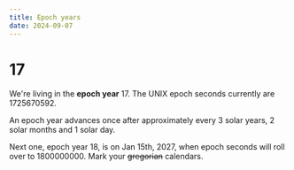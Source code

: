 ```yaml
---
title: Epoch years
date: 2024-09-07
---
```


# 17

We're living in the **epoch year** 17. The UNIX epoch seconds currently
are 1725670592.

An epoch year advances once after approximately every 3 solar years, 2 solar
months and 1 solar day.

Next one, epoch year 18, is on Jan 15th, 2027, when epoch seconds will roll over
to 1800000000. Mark your ~~gregorian~~ calendars.
